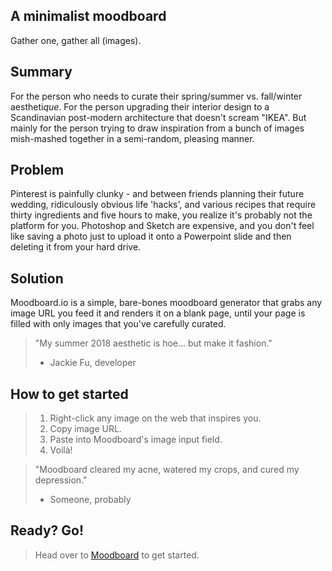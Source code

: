 ## A minimalist moodboard ##
Gather one, gather all (images).

## Summary ##
For the person who needs to curate their spring/summer vs. fall/winter aestheti*que*. 
For the person upgrading their interior design to a Scandinavian post-modern architecture that doesn't scream "IKEA".
But mainly for the person trying to draw inspiration from a bunch of images mish-mashed together in a semi-random, pleasing manner.

## Problem ##
Pinterest is painfully clunky - and between friends planning their future wedding, ridiculously obvious life 'hacks', and various recipes that require thirty ingredients and five hours to make, you realize it's probably not the platform for you. 
Photoshop and Sketch are expensive, and you don't feel like saving a photo just to upload it onto a Powerpoint slide and then deleting it from your hard drive.

## Solution ##
Moodboard.io is a simple, bare-bones moodboard generator that grabs any image URL you feed it and renders it on a blank page, until your page is filled with only images that you've carefully curated.

> "My summer 2018 aesthetic is hoe... but make it fashion."
> - Jackie Fu, developer

## How to get started ##
  > 1. Right-click any image on the web that inspires you.
  > 2. Copy image URL.
  > 3. Paste into Moodboard's image input field.
  > 4. Voilà!

> "Moodboard cleared my acne, watered my crops, and cured my depression."
> - Someone, probably 

## Ready? Go! ##
  > Head over to [Moodboard](http://moodboarded.herokuapp.com) to get started.